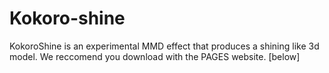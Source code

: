 # Kokoro-shine
KokoroShine is an experimental MMD effect that produces a shining like 3d model. We reccomend you download with the PAGES website. [below]
